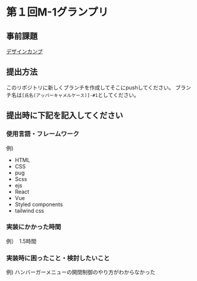 # 第１回M-1グランプリ

## 事前課題
[デザインカンプ](https://xd.adobe.com/view/23d23405-194c-4a22-8e47-a3d5708c7c5b-7681/?hints=off)

## 提出方法
このリポジトリに新しくブランチを作成してそこにpushしてください。
ブランチ名は`[氏名(アッパーキャメルケース)]-#1`としてください。

## 提出時に下記を記入してください

### 使用言語・フレームワーク
例) 
- HTML
- CSS
- pug
- Scss
- ejs
- React
- Vue
- Styled components
- tailwind css

### 実装にかかった時間
例）　1.5時間

### 実装時に困ったこと・検討したいこと
例) ハンバーガーメニューの開閉制御のやり方がわからなかった
